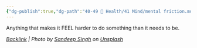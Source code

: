 ```yaml
---
{"dg-publish":true,"dg-path":"40-49 🔅 Health/41 Mind/mental friction.md","dg-permalink":"mental-friction","permalink":"/mental-friction/","noteIcon":"","created":"2023-08-20T12:25:49"}
---
```



Anything that makes it FEEL harder to do something than it needs to be.





*[Backlink](https://unsplash.com/photos/3KbACriapqQ) | Photo by [Sandeep Singh](https://unsplash.com/@funjabi?utm_source=Obsidian%20Image%20Inserter%20Plugin&utm_medium=referral) on [Unsplash](https://unsplash.com/?utm_source=Obsidian%20Image%20Inserter%20Plugin&utm_medium=referral)*
